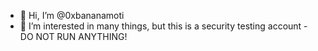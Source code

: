 - 👋 Hi, I’m @0xbananamoti
- 👀 I’m interested in many things, but this is a security testing account - DO NOT RUN ANYTHING!
